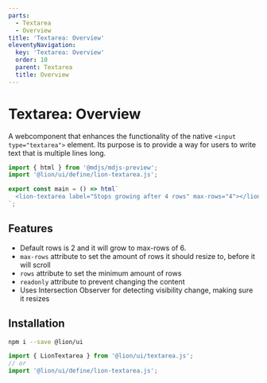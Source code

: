 ```yaml
---
parts:
  - Textarea
  - Overview
title: 'Textarea: Overview'
eleventyNavigation:
  key: 'Textarea: Overview'
  order: 10
  parent: Textarea
  title: Overview
---
```


# Textarea: Overview

A webcomponent that enhances the functionality of the native `<input type="textarea">` element.
Its purpose is to provide a way for users to write text that is multiple lines long.

```js script
import { html } from '@mdjs/mdjs-preview';
import '@lion/ui/define/lion-textarea.js';
```

```js preview-story
export const main = () => html`
  <lion-textarea label="Stops growing after 4 rows" max-rows="4"></lion-textarea>
`;
```

## Features

- Default rows is 2 and it will grow to max-rows of 6.
- `max-rows` attribute to set the amount of rows it should resize to, before it will scroll
- `rows` attribute to set the minimum amount of rows
- `readonly` attribute to prevent changing the content
- Uses Intersection Observer for detecting visibility change, making sure it resizes

## Installation

```bash
npm i --save @lion/ui
```

```js
import { LionTextarea } from '@lion/ui/textarea.js';
// or
import '@lion/ui/define/lion-textarea.js';
```
